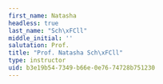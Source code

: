 ```yaml
---
first_name: Natasha
headless: true
last_name: "Sch\xFCll"
middle_initial: ''
salutation: Prof.
title: "Prof. Natasha Sch\xFCll"
type: instructor
uid: b3e19b54-7349-b66e-0e76-74728b751230
---
```

